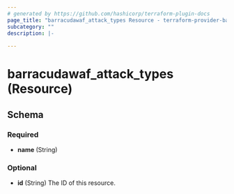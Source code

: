 ```yaml
---
# generated by https://github.com/hashicorp/terraform-plugin-docs
page_title: "barracudawaf_attack_types Resource - terraform-provider-barracudawaf"
subcategory: ""
description: |-
  
---
```


# barracudawaf_attack_types (Resource)





<!-- schema generated by tfplugindocs -->
## Schema

### Required

- **name** (String)

### Optional

- **id** (String) The ID of this resource.


